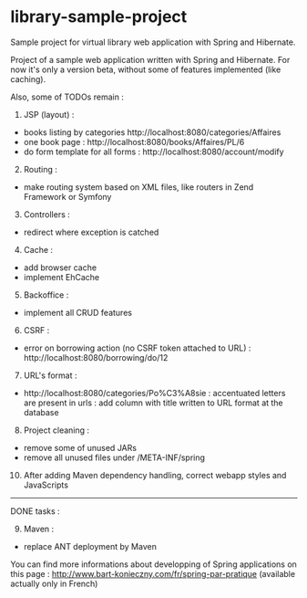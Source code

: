 library-sample-project
======================

Sample project for virtual library web application with Spring and Hibernate.

Project of a sample web application written with Spring and Hibernate. For now it's only a version beta, without some of features implemented (like caching).

Also, some of TODOs remain : 

1) JSP (layout) : 
- books listing by categories http://localhost:8080/categories/Affaires
- one book page : http://localhost:8080/books/Affaires/PL/6
- do form template for all forms : http://localhost:8080/account/modify

2) Routing : 
- make routing system based on XML files, like routers in Zend Framework or Symfony

3) Controllers : 
- redirect where exception is catched

4) Cache : 
- add browser cache
- implement EhCache

5) Backoffice : 
- implement all CRUD features 

6) CSRF : 
- error on borrowing action (no CSRF token attached to URL) :  http://localhost:8080/borrowing/do/12

7) URL's format : 
- http://localhost:8080/categories/Po%C3%A8sie : accentuated letters are present in urls : add column with title written to URL format at the database

8) Project cleaning : 
- remove some of unused JARs 
- remove all unused files under /META-INF/spring

10) After adding Maven dependency handling, correct webapp styles and JavaScripts

----------------------------------------
DONE tasks :

9) Maven : 
- replace ANT deployment by Maven


You can find more informations about developping of Spring applications on this page : 
http://www.bart-konieczny.com/fr/spring-par-pratique (available actually only in French)

